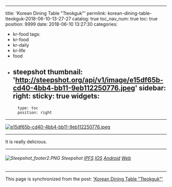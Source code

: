 
---
title: 'Korean Dining Table "Tteokguk"'
permlink: korean-dining-table-tteokguk-2018-06-10-13-27-27
catalog: true
toc_nav_num: true
toc: true
position: 9999
date: 2018-06-10 13:27:30
categories:
- kr-food
tags:
- kr-food
- kr-daily
- kr-life
- food
- steepshot
thumbnail: 'http://steepshot.org/api/v1/image/e15df65b-cd40-4bb4-bb11-9eb112250776.jpeg'
sidebar:
    right:
        sticky: true
widgets:
    -
        type: toc
        position: right
---


[![e15df65b-cd40-4bb4-bb11-9eb112250776.jpeg](http://steepshot.org/api/v1/image/e15df65b-cd40-4bb4-bb11-9eb112250776.jpeg)](https://alpha.steepshot.io/post/@kimseun/korean-dining-table-tteokguk-2018-06-10-13-27-27)

-   --  -   - ---  -- - -  -- - -   -----   --  -  - ----  -    -   - --

It is really delicious.

-- -   -    -  ---- -  -  --   -----   - - --  - - --  --- -   -  --   -

###### ![Steepshot_footer2.PNG](https://steemitimages.com/DQmd4wyZvtAUifJDLZD9vaqek17S1cUhN3PyEbFMMMgLW8o/Steepshot_footer2.PNG) Steepshot  [IPFS](http://steepshot.org/ipfs/QmXBGWQnTbmBbNgPzi8xgMmzydEGu6fVUU5orW9i3bbn9z) [IOS](https://itunes.apple.com/app/steepshot/id1288494457?mt=8) [Android](https://play.google.com/store/apps/details?id=com.droid.steepshot) [Web](https://alpha.steepshot.io/post/@kimseun/korean-dining-table-tteokguk-2018-06-10-13-27-27)

- - -

This page is synchronized from the post: ['Korean Dining Table "Tteokguk"'](https://steemit.com/@kimseun/korean-dining-table-tteokguk-2018-06-10-13-27-27)
